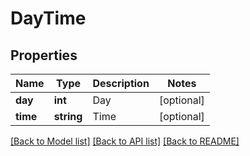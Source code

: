 # DayTime

## Properties
Name | Type | Description | Notes
------------ | ------------- | ------------- | -------------
**day** | **int** | Day | [optional] 
**time** | **string** | Time | [optional] 

[[Back to Model list]](../README.md#documentation-for-models) [[Back to API list]](../README.md#documentation-for-api-endpoints) [[Back to README]](../README.md)


